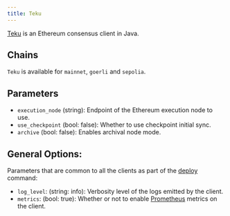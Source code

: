 ```yaml
---
title: Teku
---
```


[Teku](https://docs.teku.consensys.net) is an Ethereum consensus client in Java.

## Chains

`Teku` is available for `mainnet`, `goerli` and `sepolia`.

## Parameters

- `execution_node` (string): Endpoint of the Ethereum execution node to use.
- `use_checkpoint` (bool: false): Whether to use checkpoint initial sync.
- `archive` (bool: false): Enables archival node mode.

## General Options:

Parameters that are common to all the clients as part of the [deploy](/docs/cli/deploy) command:

- `log_level`: (string: info): Verbosity level of the logs emitted by the client.
- `metrics`: (bool: true): Whether or not to enable [Prometheus](/docs/concepts/telemetry) metrics on the client.

